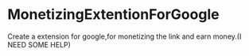 # MonetizingExtentionForGoogle
Create a extension for google,for monetizing the link and earn money.(I NEED SOME HELP)
